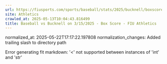 ```yaml
---
url: https://fiusports.com/sports/baseball/stats/2025/bucknell/boxscore/12743/
site: Athletics
crawled_at: 2025-05-13T10:04:43.816499
title: Baseball vs Bucknell on 3/15/2025 - Box Score - FIU Athletics
---
```

normalized_at: 2025-05-22T17:17:22.197808
normalization_changes: Added trailing slash to directory path

Error generating fit markdown: '<' not supported between instances of 'int' and 'str'